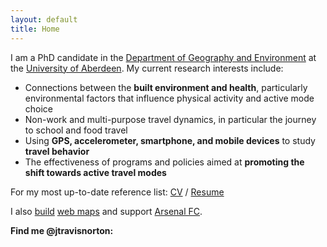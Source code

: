 ```yaml
---
layout: default
title: Home
---
```


I am a PhD candidate in the [Department of Geography and Environment](http://www.abdn.ac.uk/geosciences/departments/geography-environment/) at the [University of Aberdeen](http://www.abdn.ac.uk/). My current research interests include:

* Connections between the **built environment and health**, particularly environmental factors that influence physical activity and active mode choice
* Non-work and multi-purpose travel dynamics, in particular the journey to school and food travel
* Using **GPS, accelerometer, smartphone, and mobile devices** to study **travel behavior**
* The effectiveness of programs and policies aimed at **promoting the shift towards active travel modes** 

For my most up-to-date reference list: [CV](https://drive.google.com/file/d/0BxfBZhOp_a_AMHJIWFQ2R1d0U2s/view?usp=sharing) / [Resume](https://drive.google.com/file/d/0BxfBZhOp_a_ASEpXUjdxQzhnUlE/view?usp=sharing)

I also [build](http://tourdefarmsbuffalo.org/#Map) [web maps](http://www.nydropboxes.org) and support [Arsenal FC](http://www.arsenal.com).

**Find me @jtravisnorton: <a href="http://github.com/jtravisnorton" target="_blank"><i class="fa fa-github"></i></a>
<a href="https://twitter.com/jtravisnorton" target="_blank"><i class="fa fa-twitter"></i></a>
<a href="https://www.linkedin.com/pub/travis-norton/13/607/88a" target="_blank"><i class="fa fa-linkedin"></i></a>**
